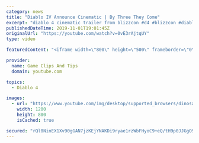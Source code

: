 ```yaml
---
category: news
title: "Diablo IV Announce Cinematic | By Three They Come"
excerpt: "diablo 4 cinematic trailer from blizzcon #d4 #blizzcon #diablo."
publishedDateTime: 2019-11-01T19:01:45Z
originalUrl: "https://youtube.com/watch?v=0vE3rAjtqUY"
type: video

featuredContent: "<iframe width=\"800\" height=\"500\" frameborder=\"0\" src=\"https://www.youtube.com/embed/0vE3rAjtqUY\" allow=\"accelerometer; autoplay; encrypted-media; gyroscope; picture-in-picture\" allowfullscreen></iframe>"

provider:
  name: Game Clips And Tips
  domain: youtube.com

topics:
  - Diablo 4

images:
  - url: "https://www.youtube.com/img/desktop/supported_browsers/dinosaur.png"
    width: 1200
    height: 800
    isCached: true

secured: "rQl0NinEX1Xv90gGAN7jzKEjYNAKDi9ryae1rzWbFHyoC9+eQ/tH9p0JJGgO9q5UwIyCiQm0rjNpk8bYTsmYiLm9Hry30BnnvU58VWE6EkUrRZxkYxE/oXozOn3hESOwW5SeJFKNQBZ5XcGDZcp3HTcK1jKJqT0ttlsLN3AQe6odmS3ti2jh2DCBSgOr7aI1kZk5BSkD9V8/eNCZfxO1qqFFkh1SmeJ61YArGmdrziP+m5w55dYyp73uZ5zj01D38uU/a9WTLsC+eoVc7oU6tdJVociJPFWS5hXaLhMnHVDqATKbiafRnQCo+x4eU7+nrNsNStv60z3Poqov02DA1Vl23/pu1Pi0Q/V8EGSCKuNx7qQd8S7BjR9OnGIyKHqCAOtFK1pHxWAd/9MGM+8uVg==;aHWktPg1LT9n8ZjvNAcyiQ=="
---
```


